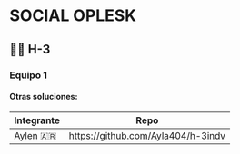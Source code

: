 # SOCIAL OPLESK
## 🏴‍☠️ H-3 
### Equipo 1
#### Otras soluciones:

|Integrante | Repo | 
|----------|---------|
|Aylen  🇦🇷  | https://github.com/Ayla404/h-3indv |
